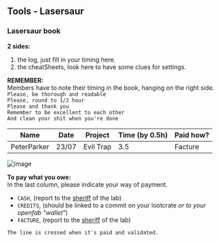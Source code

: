 
## Tools - Lasersaur

### Lasersaur book

**2 sides:**  
1. the log, just fill in your timing here.
2. the cheatSheets, look here to have some clues for settings.

**REMEMBER:**  
Members have to note their timing in the book, hanging on the right side.   
`Please, be thorough and readable`  
`Please, round to 1/2 hour`  
`Please and thank you`  
`Remember to be excellent to each other`  
`And clean your shit when you're done`  

|  Name  	|  Date 	| Project  	| Time (by 0.5h)  	| Paid how? 	|
|:-:	|:-:	|:-:	|---	|---	|
|   PeterParker	| 23/07  	| Evil Trap  	| 3.5  	| Facture  	|

![image](https://user-images.githubusercontent.com/12049360/52264051-09704600-2931-11e9-9ba0-9f27d02f2ed8.png)

**To pay what you owe:**  
In the last column, please indicate your way of payment.
- `CASH`, (report to the [sheriff](https://user-images.githubusercontent.com/12049360/54678038-8aac2280-4b04-11e9-865d-e1aabe221d46.png) of the lab)
- `CREDITS`, (should be linked to a commit on your lootcrate _or to your openfab "wallet"_)
- `FACTURE`, (report to the [sheriff](https://user-images.githubusercontent.com/12049360/54678038-8aac2280-4b04-11e9-865d-e1aabe221d46.png) of the lab)

`The line is crossed when it's paid and validated.`
